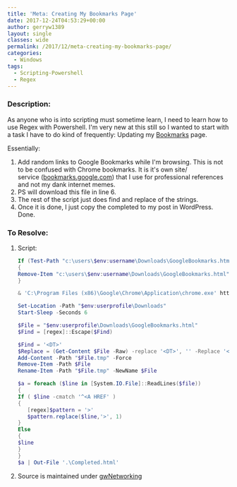 ```yaml
---
title: 'Meta: Creating My Bookmarks Page'
date: 2017-12-24T04:53:29+00:00
author: gerryw1389
layout: single
classes: wide
permalink: /2017/12/meta-creating-my-bookmarks-page/
categories:
  - Windows
tags:
  - Scripting-Powershell
  - Regex
---
```

<!--more-->

### Description:

As anyone who is into scripting must sometime learn, I need to learn how to use Regex with Powershell. I'm very new at this still so I wanted to start with a task I have to do kind of frequently: Updating my [Bookmarks](https://automationadmin.com/bookmarks/) page.

Essentially:

  1. Add random links to Google Bookmarks while I'm browsing. This is not to be confused with Chrome bookmarks. It is it's own site/ service ([bookmarks.google.com](https://bookmarks.google.com)) that I use for professional references and not my dank internet memes.
  2. PS will download this file in line 6.
  3. The rest of the script just does find and replace of the strings.
  4. Once it is done, I just copy the completed to my post in WordPress. Done.

### To Resolve:

1. Script:

   ```powershell
   If (Test-Path "c:\users\$env:username\Downloads\GoogleBookmarks.html")
   {
   Remove-Item "c:\users\$env:username\Downloads\GoogleBookmarks.html"
   }

   & 'C:\Program Files (x86)\Google\Chrome\Application\chrome.exe' https://www.google.com/bookmarks/bookmarks.html?hl=en

   Set-Location -Path "$env:userprofile\Downloads"
   Start-Sleep -Seconds 6

   $File = "$env:userprofile\Downloads\GoogleBookmarks.html"
   $Find = [regex]::Escape($Find) 

   $Find = '<DT>'
   $Replace = (Get-Content $File -Raw) -replace '<DT>', '' -Replace '<DL>', '' -Replace '</DL>','' -replace 'ADD_DATE=..................','' |
   Add-Content -Path "$File.tmp" -Force 
   Remove-Item -Path $File 
   Rename-Item -Path "$File.tmp" -NewName $File

   $a = foreach ($line in [System.IO.File]::ReadLines($file)) 
   {
   If ( $line -cmatch '^<A HREF' )
   {
      [regex]$pattern = '>'
      $pattern.replace($line,'>', 1) 
   }
   Else
   {
   $line
   }
   }
   $a | Out-File '.\Completed.html'
   ```

2. Source is maintained under [gwNetworking](https://github.com/gerryw1389/powershell/blob/main/gwNetworking/Public/Convert-Bookmarks.ps1)